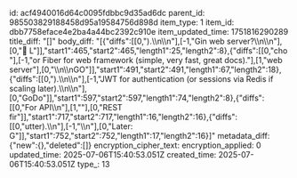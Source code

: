 id: acf4940016d64c0095fdbbc9d35ad6dc
parent_id: 985503829188458d95a19584756d898d
item_type: 1
item_id: dbb7758eface4e2ba4a44bc2392c910e
item_updated_time: 1751816290289
title_diff: "[]"
body_diff: "[{\"diffs\":[[0,\").\\\n\\\n\"],[-1,\"Gin web server?\\\n\\\n\"],[0,\"🚀 L\"]],\"start1\":465,\"start2\":465,\"length1\":25,\"length2\":8},{\"diffs\":[[0,\"cho \"],[-1,\"or Fiber for web framework (simple, very fast, great docs).\"],[1,\"web server\"],[0,\"\\\n\\\nGO\"]],\"start1\":491,\"start2\":491,\"length1\":67,\"length2\":18},{\"diffs\":[[0,\").\\\n\\\n\"],[-1,\"JWT for authentication (or sessions via Redis if scaling later).\\\n\\\n\"],[0,\"GoDo\"]],\"start1\":597,\"start2\":597,\"length1\":74,\"length2\":8},{\"diffs\":[[0,\"For API\\\n\"],[1,\"\"],[0,\"REST fir\"]],\"start1\":717,\"start2\":717,\"length1\":16,\"length2\":16},{\"diffs\":[[0,\"utter).\\\n\"],[-1,\"\\\n\"],[0,\"Later: G\"]],\"start1\":752,\"start2\":752,\"length1\":17,\"length2\":16}]"
metadata_diff: {"new":{},"deleted":[]}
encryption_cipher_text: 
encryption_applied: 0
updated_time: 2025-07-06T15:40:53.051Z
created_time: 2025-07-06T15:40:53.051Z
type_: 13